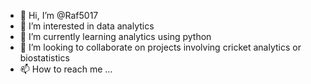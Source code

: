 - 👋 Hi, I’m @Raf5017
- 👀 I’m interested in data analytics
- 🌱 I’m currently learning analytics using python
- 💞️ I’m looking to collaborate on projects involving cricket analytics or biostatistics
- 📫 How to reach me ...

<!---
Raf5017/Raf5017 is a ✨ special ✨ repository because its `README.md` (this file) appears on your GitHub profile.
You can click the Preview link to take a look at your changes.
--->
